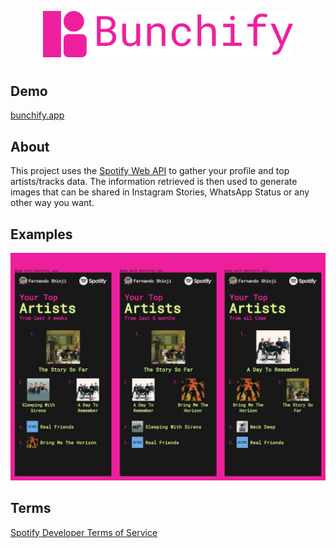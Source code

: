 <p align="center">
  <a href="https://bunchify.app">
    <img width="400px" src="https://raw.githubusercontent.com/fernandowashimi/bunchify/main/images/logo.png">
  </a>
</p>

#

## Demo

[bunchify.app](https://bunchify.app)

## About

This project uses the [Spotify Web API](https://developer.spotify.com/documentation/web-api/) to gather your profile and top artists/tracks data.
The information retrieved is then used to generate images that can be shared in Instagram Stories, WhatsApp Status or any other way you want.

## Examples

<p align="center">
  <img width="700px" src="https://raw.githubusercontent.com/fernandowashimi/bunchify/main/images/examples.jpg">
</p>

## Terms

[Spotify Developer Terms of Service](https://developer.spotify.com/terms/)
